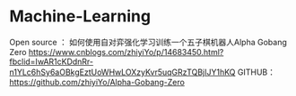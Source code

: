 # Machine-Learning

Open source ：
如何使用自对弈强化学习训练一个五子棋机器人Alpha Gobang Zero
https://www.cnblogs.com/zhiyiYo/p/14683450.html?fbclid=IwAR1cKDdnRr-n1YLc6hSy6aOBkgEztUoWHwLOXzyKvr5uqGRzTQBjIJY1hKQ
GITHUB：
https://github.com/zhiyiYo/Alpha-Gobang-Zero
